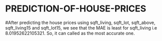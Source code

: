 # PREDICTION-OF-HOUSE-PRICES



#After predicting the house prices using sqft_living, sqft_lot, sqft_above, sqft_living15 and sqft_lot15, we see that the MAE is least for sqft_living i.e 8.01952622105321. So, it can called as the most accurate one.
